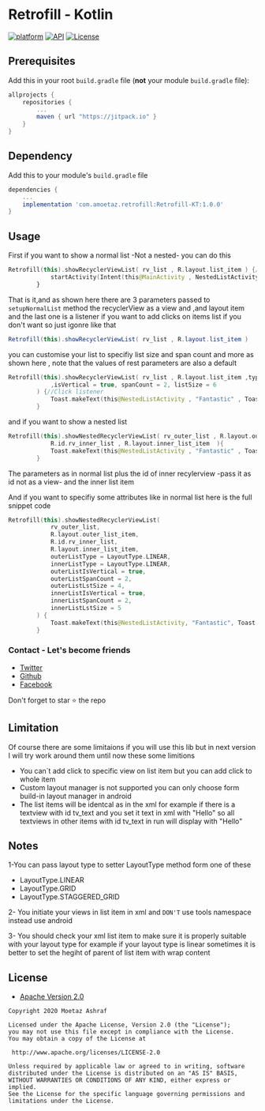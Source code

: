 # Retrofill - Kotlin
[![platform](https://img.shields.io/badge/platform-Android-yellow.svg)](https://www.android.com)
[![API](https://img.shields.io/badge/API-19%2B-brightgreen.svg?style=plastic)](https://android-arsenal.com/api?level=15)
[![License](https://img.shields.io/badge/license-Apache%202-4EB1BA.svg?style=flat-square)](https://www.apache.org/licenses/LICENSE-2.0.html)


## Prerequisites

Add this in your root `build.gradle` file (**not** your module `build.gradle` file):

```gradle
allprojects {
	repositories {
		...
		maven { url "https://jitpack.io" }
	}
}
```

## Dependency

Add this to your module's `build.gradle` file  

```gradle
dependencies {
	...
	implementation 'com.amoetaz.retrofill:Retrofill-KT:1.0.0'
}
```
## Usage

First if you want to show a normal list -Not a nested- you can do this

``` kotlin
Retrofill(this).showRecyclerViewList( rv_list , R.layout.list_item ) {//Click listener
            startActivity(Intent(this@MainActivity , NestedListActivity::class.java))
        }
```
That is it,and as shown here there are 3 parameters passed to `setupNormalList` method the recyclerView as a view and ,and layout item and the last one is a listener
if you want to add clicks on items list if you don't want so just igonre like that

``` java
Retrofill(this).showRecyclerViewList( rv_list , R.layout.list_item )  
```

you can customise your list to specifiy list size and span count and more as shown here , note that the values of rest parameters are also a default


``` kotlin
Retrofill(this).showRecyclerViewList( rv_list , R.layout.list_item ,type = LayoutType.LINEAR 
            ,isVertical = true, spanCount = 2, listSize = 6
        ) {//Click listener
            Toast.makeText(this@NestedListActivity , "Fantastic" , Toast.LENGTH_LONG).show()
        }
```
 
 and if you want to show a nested list 

``` kotlin
Retrofill(this).showNestedRecyclerViewList( rv_outer_list , R.layout.outer_list_item ,
            R.id.rv_inner_list , R.layout.inner_list_item  ){
            Toast.makeText(this@NestedListActivity , "Fantastic" , Toast.LENGTH_LONG).show()
        }
```
The parameters as in normal list plus the id of inner recylerview -pass it as id not as a view- and the inner list item

And if you want to specifiy some attributes like in normal list here is the full snippet code


``` kotlin
Retrofill(this).showNestedRecyclerViewList(
            rv_outer_list,
            R.layout.outer_list_item,
            R.id.rv_inner_list,
            R.layout.inner_list_item,
            outerListType = LayoutType.LINEAR,
            innerListType = LayoutType.LINEAR,
            outerListIsVertical = true,
            outerListSpanCount = 2,
            outerListLstSize = 4,
            innerListIsVertical = true,
            innerListSpanCount = 2,
            innerListLstSize = 5
        ) {
            Toast.makeText(this@NestedListActivity, "Fantastic", Toast.LENGTH_LONG).show()
        }
```


### Contact - Let's become friends
- [Twitter](https://twitter.com/amoeatz)
- [Github](https://github.com/amoetaz)
- [Facebook](https://www.facebook.com/amotaz)

<p>
Don't forget to star ⭐ the repo
</p>

## Limitation
Of course there are some limitaions if you will use this lib but in next version I will try work around them
until now these some limitions
* You can`t add click to specific view on list item but you can add click to whole item 
* Custom layout manager is not supported you can only choose form build-in layout manager in android 
* The list items will be identcal as in the xml for example if there is a textview with id tv_text and you set it text in xml with "Hello" so all textviews in other items with id tv_text in run will display with "Hello"

## Notes
1-You can pass layout type to setter LayoutType method form one of these
* LayoutType.LINEAR
* LayoutType.GRID
* LayoutType.STAGGERED_GRID

2- You initiate your views in list item in xml and `DON'T` use tools namespace instead use android

3- You should check your xml list item to make sure it is properly suitable with your layout type for example if your layout type is linear sometimes it is better to set the hegiht of parent of list item with wrap content

## License

* [Apache Version 2.0](http://www.apache.org/licenses/LICENSE-2.0.html)

```
Copyright 2020 Moetaz Ashraf

Licensed under the Apache License, Version 2.0 (the "License");
you may not use this file except in compliance with the License.
You may obtain a copy of the License at

 http://www.apache.org/licenses/LICENSE-2.0

Unless required by applicable law or agreed to in writing, software
distributed under the License is distributed on an "AS IS" BASIS,
WITHOUT WARRANTIES OR CONDITIONS OF ANY KIND, either express or implied.
See the License for the specific language governing permissions and
limitations under the License.